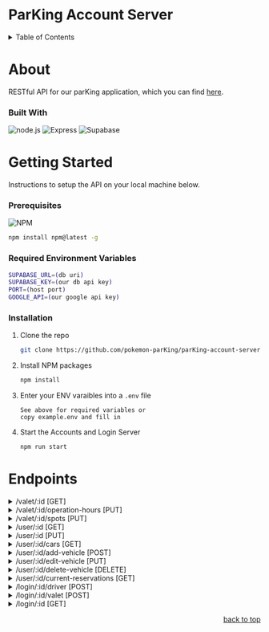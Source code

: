 <a id='readme-top'></a>
# ParKing Account Server

<details>
  <summary>Table of Contents</summary>
  <ol>
    <li>
      <a href="#about">About</a>
      <ul>
        <li>
          <a href="#built-with">Built With</a>
        </li>
      </ul>
    </li>
    <li>
      <a href="#getting-started">Getting Started</a>
      <ul>
        <li>
          <a href="#prerequisites">Prerequisites</a>
        </li>
        <li>
          <a href="#installation">Installation</a>
        </li>
      </ul>
    </li>
    <li>
      <a href="#endpoints">Endpoints</a>
    </li>
  </ol>
</details>

# About
<a id='about'></a>
RESTful API for our parKing application, which you can find <a href='https://github.com/pokemon-parKing/parKing-client' target='_blank'>here</a>.

### Built With
<a id='build-with'></a>

![node.js](https://img.shields.io/badge/Node.js-43853D?style=for-the-badge&logo=node.js&logoColor=white)
![Express](https://img.shields.io/badge/Express.js-404D59?style=for-the-badge)
![Supabase](https://img.shields.io/badge/Supabase-181818?style=for-the-badge&logo=supabase&logoColor=white)

# Getting Started

<a id='getting-started'></a>
Instructions to setup the API on your local machine below.

### Prerequisites
<a id='prerequisites'></a>

![NPM](https://img.shields.io/badge/NPM-%23000000.svg?style=for-the-badge&logo=npm&logoColor=white)

```sh
npm install npm@latest -g
```
### Required Environment Variables
```sh
SUPABASE_URL=(db uri)
SUPABASE_KEY=(our db api key)
PORT=(host port)
GOOGLE_API=(our google api key)
```

### Installation
<a id='installation'></a>

1. Clone the repo
   ```sh
   git clone https://github.com/pokemon-parKing/parKing-account-server
   ```
1. Install NPM packages
   ```sh
   npm install
   ```
1. Enter your ENV varaibles into a `.env` file
   ```
   See above for required variables or
   copy example.env and fill in
   ```
1. Start the Accounts and Login Server
   ```sh
   npm run start
   ```



# Endpoints
<a id='endpoints'></a>
<details>
  <summary>/valet/:id [GET]</summary>
  <p></p>
  <div>Request:<div>

    query must contain a valid garage_id

  <p></p>
  <div>Response:</div>

    Garage information: { id, address, city, state, zip, country, name, operation_hours, spots, user_id, lat, lng }

</details>

<details>
  <summary>/valet/:id/operation-hours [PUT]</summary>
  <p></p>
  <div>Request:<div>

    query must contain a valid garage_id
    body: { operation_hours }

  <p></p>
  <div>Response:</div>

    status code of 200 with a message "Operation hours updated successfully"

</details>

<details>
  <summary>/valet/:id/spots [PUT]</summary>
  <p></p>
  <div>Request:<div>

    query must contain a valid garage_id
    body: { spots }

  <p></p>
  <div>Response:</div>

    { garageId, spotIds || removedSpotsIds } reponse contains confirmed changes to the garage spots

</details>

<details>
  <summary>/user/:id [GET]</summary>
  <p></p>
  <div>Request:<div>

    query must contain a valid user_id

  <p></p>
  <div>Response:</div>

    Account information: { id, google_account_id, first_name, last_name, email, phone_number, role, contact_preferences }

</details>

<details>
  <summary>/user/:id [PUT]</summary>
  <p></p>
  <div>Request:<div>

    body: { first_name, last_name, email, phone_number }

  <p></p>
  <div>Response:</div>

    { id, first_name, last_name, google_account_id, email, phone_number, role, contact_preferences } response contains confirmed information for user account data

</details>

<details>
  <summary>/user/:id/cars [GET]</summary>
  <p></p>
  <div>Request:<div>

    query must contain a valid user_id

  <p></p>
  <div>Response:</div>

    [{ car information }]  reponse will be an array of all car objects associated with the user

</details>

<details>
  <summary>/user/:id/add-vehicle [POST]</summary>
  <p></p>
  <div>Request:<div>

    query must contain a valid user_id
    body: { make, model, color, license_plate_number }

  <p></p>
  <div>Response:</div>

    status code of 201 with a message of "Successfully added vehicle"

</details>

<details>
  <summary>/user/:id/edit-vehicle [PUT]</summary>
  <p></p>
  <div>Request:<div>

    body: { id, make, model, color, license_plate_number }

  <p></p>
  <div>Response:</div>

    status code of 200 with a message of "Successfully edited vehicle"

</details>



<details>
  <summary>/user/:id/delete-vehicle [DELETE]</summary>
  <p></p>
  <div>Request:<div>

    body: { vehicleId }

  <p></p>
  <div>Response:</div>

    status code of 200 with a message of "Successfully deleted vehicle"

</details>

<details>
  <summary>/user/:id/current-reservations [GET]</summary>
  <p></p>
  <div>Request:<div>

    query must contain a valid user_id

  <p></p>
  <div>Response:</div>

     [{ reservation information }]  reponse will be an array of all reservation objects associated with the user

</details>

<details>
  <summary>/login/:id/driver [POST]</summary>
  <p></p>
  <div>Params:<div>

    :id =  user_id

  <p></p>
  <div>Request:<div>

    body: {
    first_name,
    last_name,
    email,
    phone_number, (of the form "(XXX)-XXX-XXXX")
    role, (for driver needs to be "user")
    make,
    model,
    color,
    license_plate_number
    }

  <p></p>
  <div>Response:</div>

    status code of 201

</details>

<details>
  <summary>/login/:id/valet [POST]</summary>
  <p></p>
  <div>Params:<div>

    :id =  user_id

  <p></p>
  <div>Request:<div>

    body: {
    first_name,
    last_name,
    email,
    phone_number, (of the form "(XXX)-XXX-XXXX")
    role, (for valet needs to be "admin")
    address,
    city,
    state,
    zip,
    country,
    name,
    operation_hours, (of the form "XX-XX" where X is a numerical digit)
    spots (where spots is an integer)
    }

  <p></p>
  <div>Response:</div>

    status code of 201

</details>

<details>
  <summary>/login/:id [GET]</summary>
  <p></p>
  <div>Params:<div>

    :id =  user_id

  <p></p>

  <div>Response:</div>

    [object] if the account exists or
    [] if the account does not exist

</details>




<p align="right"><a href="#readme-top">back to top</a></p>
